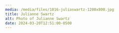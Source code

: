 ```yaml
---
media: /media/files/1016-juliaswartz-1200x800.jpg
title: Julianne Swartz
alt: Photo of Julianne Swartz
date: 2024-03-20T12:51:00-0500
---
```


